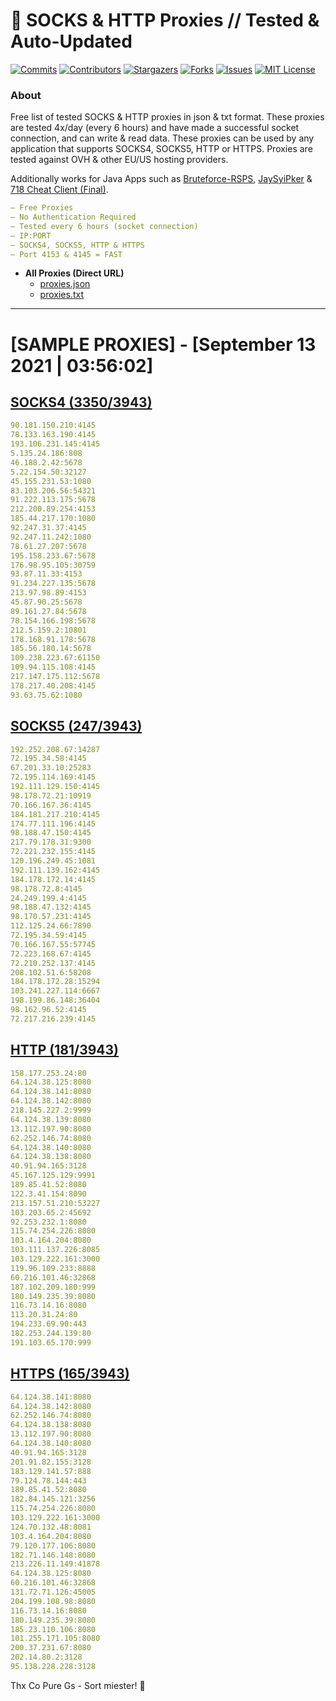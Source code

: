 <!-- MARKDOWN LINKS & IMAGES -->
<!-- https://www.markdownguide.org/basic-syntax/#reference-style-links -->
[contributors-shield]: https://img.shields.io/github/contributors/KaiBurton/free-proxies-autoupdated?style=for-the-badge
[contributors-url]: https://github.com/KaiBurton/free-proxies-autoupdated/graphs/contributors
[forks-shield]: https://img.shields.io/github/forks/KaiBurton/free-proxies-autoupdated?style=for-the-badge
[forks-url]: https://github.com/KaiBurton/free-proxies-autoupdated/network/members
[stars-shield]: https://img.shields.io/github/stars/KaiBurton/free-proxies-autoupdated?style=for-the-badge
[stars-url]: https://github.com/KaiBurton/free-proxies-autoupdated/stargazers
[issues-shield]: https://img.shields.io/github/issues/KaiBurton/free-proxies-autoupdated?style=for-the-badge
[issues-url]: https://github.com/KaiBurton/free-proxies-autoupdated/issues
[license-shield]: https://img.shields.io/github/license/KaiBurton/free-proxies-autoupdated?style=for-the-badge
[license-url]: https://github.com/KaiBurton/free-proxies-autoupdated/blob/main/LICENSE
[commit-shield]: https://img.shields.io/github/last-commit/KaiBurton/free-proxies-autoupdated?style=for-the-badge
[commit-url]: https://github.com/KaiBurton/free-proxies-autoupdated/commits/main

# 🎁 SOCKS & HTTP Proxies // Tested & Auto-Updated

[![Commits][commit-shield]][commit-url]
[![Contributors][contributors-shield]][contributors-url]
[![Stargazers][stars-shield]][stars-url]
[![Forks][forks-shield]][forks-url]
[![Issues][issues-shield]][issues-url]
[![MIT License][license-shield]][license-url]

### About
Free list of tested SOCKS & HTTP proxies in json & txt format. These proxies are tested 4x/day (every 6 hours) and have made a successful socket connection, and can write & read data. These proxies can be used by any application that supports SOCKS4, SOCKS5, HTTP or HTTPS. Proxies are tested against OVH & other EU/US hosting providers.

Additionally works for Java Apps such as [Bruteforce-RSPS](https://github.com/KaiBurton/Bruteforce-RSPS), [JaySyiPker](https://github.com/JayArrowz/JaySyiPker) & [718 Cheat Client (Final)](https://github.com/KaiBurton/718-Cheat-Client-Final). 

```yaml
— Free Proxies
— No Authentication Required
— Tested every 6 hours (socket connection)
— IP:PORT
— SOCKS4, SOCKS5, HTTP & HTTPS
— Port 4153 & 4145 = FAST
```

- **All Proxies (Direct URL)**
  - [proxies.json](https://raw.githubusercontent.com/KaiBurton/free-proxies-autoupdated/main/proxies.json)
  - [proxies.txt](https://raw.githubusercontent.com/KaiBurton/free-proxies-autoupdated/main/proxies.txt)

---

# [SAMPLE PROXIES] - [September 13 2021 | 03:56:02]

## [SOCKS4 (3350/3943)](https://raw.githubusercontent.com/KaiBurton/free-proxies-autoupdated/main/proxies-socks4.txt)
```yaml
90.181.150.210:4145
78.133.163.190:4145
193.106.231.145:4145
5.135.24.186:808
46.188.2.42:5678
5.22.154.50:32127
45.155.231.53:1080
83.103.206.56:54321
91.222.113.175:5678
212.200.89.254:4153
185.44.217.170:1080
92.247.31.37:4145
92.247.11.242:1080
78.61.27.207:5678
195.158.233.67:5678
176.98.95.105:30759
93.87.11.33:4153
91.234.227.135:5678
213.97.98.89:4153
45.87.90.25:5678
89.161.27.84:5678
78.154.166.198:5678
212.5.159.2:10801
178.168.91.178:5678
185.56.180.14:5678
109.238.223.67:61150
109.94.115.108:4145
217.147.175.112:5678
178.217.40.208:4145
93.63.75.62:1080
```

## [SOCKS5 (247/3943)](https://raw.githubusercontent.com/KaiBurton/free-proxies-autoupdated/main/proxies-socks5.txt)
```yaml
192.252.208.67:14287
72.195.34.58:4145
67.201.33.10:25283
72.195.114.169:4145
192.111.129.150:4145
98.178.72.21:10919
70.166.167.36:4145
184.181.217.210:4145
174.77.111.196:4145
98.188.47.150:4145
217.79.178.31:9300
72.221.232.155:4145
120.196.249.45:1081
192.111.139.162:4145
184.178.172.14:4145
98.178.72.8:4145
24.249.199.4:4145
98.188.47.132:4145
98.170.57.231:4145
112.125.24.66:7890
72.195.34.59:4145
70.166.167.55:57745
72.223.168.67:4145
72.210.252.137:4145
208.102.51.6:58208
184.178.172.28:15294
103.241.227.114:6667
198.199.86.148:36404
98.162.96.52:4145
72.217.216.239:4145
```

## [HTTP (181/3943)](https://raw.githubusercontent.com/KaiBurton/free-proxies-autoupdated/main/proxies-http.txt)
```yaml
158.177.253.24:80
64.124.38.125:8080
64.124.38.141:8080
64.124.38.142:8080
218.145.227.2:9999
64.124.38.139:8080
13.112.197.90:8080
62.252.146.74:8080
64.124.38.140:8080
64.124.38.138:8080
40.91.94.165:3128
45.167.125.129:9991
189.85.41.52:8080
122.3.41.154:8090
213.157.51.210:53227
103.203.65.2:45692
92.253.232.1:8080
115.74.254.226:8080
103.4.164.204:8080
103.111.137.226:8085
103.129.222.161:3000
119.96.109.233:8888
60.216.101.46:32868
187.102.209.180:999
180.149.235.39:8080
116.73.14.16:8080
113.20.31.24:80
194.233.69.90:443
182.253.244.139:80
191.103.65.170:999
```

## [HTTPS (165/3943)](https://raw.githubusercontent.com/KaiBurton/free-proxies-autoupdated/main/proxies-https.txt)
```yaml
64.124.38.141:8080
64.124.38.142:8080
62.252.146.74:8080
64.124.38.138:8080
13.112.197.90:8080
64.124.38.140:8080
40.91.94.165:3128
201.91.82.155:3128
183.129.141.57:888
79.124.78.144:443
189.85.41.52:8080
182.84.145.121:3256
115.74.254.226:8080
103.129.222.161:3000
124.70.132.48:8081
103.4.164.204:8080
79.120.177.106:8080
182.71.146.148:8080
213.226.11.149:41878
64.124.38.125:8080
60.216.101.46:32868
131.72.71.126:45005
204.199.108.98:8080
116.73.14.16:8080
180.149.235.39:8080
185.23.110.106:8080
101.255.171.105:8080
200.37.231.67:8080
202.14.80.2:3128
95.138.228.228:3128
```



Thx Co Pure Gs - Sort miester! 💟